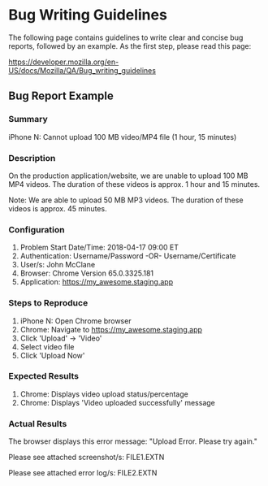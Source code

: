 # Bug Writing Guidelines

The following page contains guidelines to write clear and concise bug reports, followed by an example. As the first step, please read this page:

https://developer.mozilla.org/en-US/docs/Mozilla/QA/Bug_writing_guidelines

## Bug Report Example

### Summary

iPhone N: Cannot upload 100 MB video/MP4 file (1 hour, 15 minutes)

### Description

On the production application/website, we are unable to upload 100 MB MP4 videos. The duration of these videos is approx. 1 hour and 15 minutes.

Note:
We are able to upload 50 MB MP3 videos. The duration of these videos is approx. 45 minutes.

### Configuration

1. Problem Start Date/Time: 2018-04-17 09:00 ET
2. Authentication: Username/Password -OR- Username/Certificate
3. User/s: John McClane
4. Browser: Chrome Version 65.0.3325.181
5. Application: https://my_awesome.staging.app

### Steps to Reproduce

1. iPhone N: Open Chrome browser
2. Chrome: Navigate to https://my_awesome.staging.app
3. Click 'Upload' -> 'Video'
4. Select video file
5. Click 'Upload Now'

### Expected Results

1. Chrome: Displays video upload status/percentage
2. Chrome: Displays 'Video uploaded successfully' message

### Actual Results

The browser displays this error message: "Upload Error. Please try again."

Please see attached screenshot/s: FILE1.EXTN

Please see attached error log/s: FILE2.EXTN
